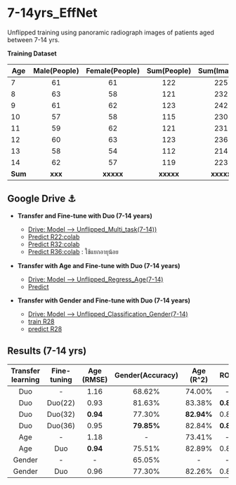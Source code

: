 # 7-14yrs_EffNet
Unflipped training using panoramic radiograph images of patients aged between 7-14 yrs.

**Training Dataset**

|  Age  | Male(People)  | Female(People)  | Sum(People)  |  Sum(Images) |
| ------|:-------------:|:---------------:|:------------:|:------------:|
|  7    |      61       |       61        |      122     |      225     |
|  8    |      63       |       58        |      121     |      232     |
|  9    |      61       |       62        |      123     |      242     |
|  10   |      57       |       58        |      115     |      230     |
|  11   |      59       |       62        |      121     |      231     |
|  12   |      60       |       63        |      123     |      236     |
|  13   |      58       |       54        |      112     |      214     |
|  14   |      62       |       57        |      119     |      223     |
|**Sum**|    **xxx**    |    **xxxxx**    |   **xxxxx**  |   **xxxxx**  |

## Google Drive ⚓
* **Transfer and Fine-tune with Duo (7-14 years)**
  * [Drive: Model --> Unflipped_Multi_task(7-14))](https://drive.google.com/drive/u/0/folders/1VtMGbAGY-p9oDw0X5pwFXr79_T6_r7r1)
  * [Predict R22:colab](https://colab.research.google.com/drive/1CC185wjhqY2s9hWtenLgRc2JxbPF97S-?usp=sharing)
  * [Predict R32:colab](https://colab.research.google.com/drive/1iqXKPUtGcq4-26rt2vHpnX5i4z2mW2YK?usp=sharing)
  * [Predict R36:colab](https://colab.research.google.com/drive/1wpLRRrBU9Bcs_l3r-L-j8NXwSzSHBTNP?usp=sharing) : ใช้แยกอายุน้อย

* **Transfer with Age and Fine-tune with Duo (7-14 years)**
  * [Drive: Model --> Unflipped_Regress_Age(7-14)](https://drive.google.com/drive/u/0/folders/1lThC7Ft1dU3_4gGOPXNezZJJOwTLpZV5)
  * [Predict](https://colab.research.google.com/drive/1NgLHqNlUcADdpqaqs_lD0YlYNBnb-4Ti#scrollTo=RncttvaPKd3r)

* **Transfer with Gender and Fine-tune with Duo (7-14 years)**
  * [Drive: Model --> Unflipped_Classification_Gender(7-14)](https://drive.google.com/drive/u/0/folders/1gSnNTp_DwS-gacctGDKAy0MGtKOMxsEk)
  * [train R28](https://colab.research.google.com/drive/1jihTHoMGzAm6iZ7pxQc--9GUbkLUhvOK)
  * [predict R28](https://colab.research.google.com/drive/1uk-pX4wqktpR5dAXVF6wF5_kbXX6ofu3?usp=sharing)

## Results (7-14 yrs)
|  Transfer learning  | Fine-tuning  | Age (RMSE)  | Gender(Accuracy)  |  Age (R^2) |  ROC   | Epochs |
| :------------------:|:------------:|:-----------:|:-----------------:|:----------:|:------:|:------:|
|         Duo         |      -       |     1.16    |      68.62%       |   74.00%   |   -    |  3,500 |
|         Duo         |    Duo(22)   |     0.93    |      81.63%       |   83.38%   |**0.87**|  2,000 |
|         Duo         |    Duo(32)   |   **0.94**  |      77.30%       | **82.94%** |  0.86  |  4,500 |
|         Duo         |    Duo(36)   |     0.95    |    **79.85%**     |   82.84%   |**0.87**|  x,xxx |
|         Age         |       -      |     1.18    |        -          |   73.41%   |   -    |  3,500 |
|         Age         |      Duo     |   **0.94**  |      75.51%       |   82.89%   |  0.86  |  3,500 |
|       Gender        |       -      |      -      |      65.05%       |     -      |   -    |  2,500 |
|       Gender        |      Duo     |     0.96    |      77.30%       |   82.26%   |  0.85  |  4,500 |

